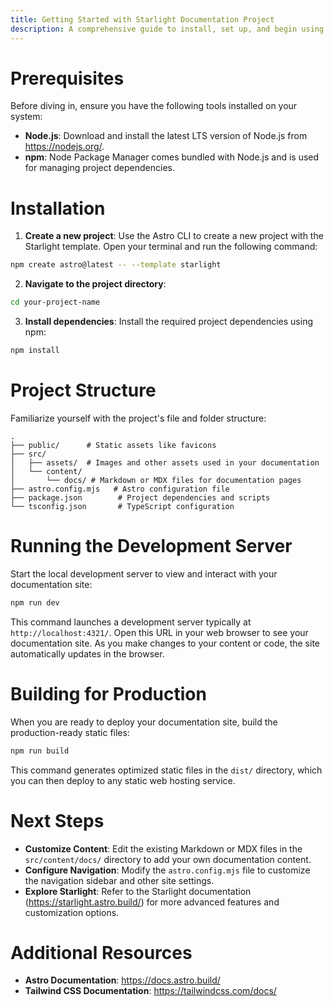 ```yaml
---
title: Getting Started with Starlight Documentation Project
description: A comprehensive guide to install, set up, and begin using the Starlight documentation project.
---
```


# Prerequisites
Before diving in, ensure you have the following tools installed on your system:

- **Node.js**: Download and install the latest LTS version of Node.js from https://nodejs.org/.
- **npm**: Node Package Manager comes bundled with Node.js and is used for managing project dependencies.

# Installation
1. **Create a new project**: Use the Astro CLI to create a new project with the Starlight template. Open your terminal and run the following command:

```bash
npm create astro@latest -- --template starlight
```

2. **Navigate to the project directory**:

```bash
cd your-project-name 
```

3. **Install dependencies**: Install the required project dependencies using npm:

```bash
npm install
```

# Project Structure
Familiarize yourself with the project's file and folder structure:

```
.
├── public/      # Static assets like favicons
├── src/
│   ├── assets/  # Images and other assets used in your documentation
│   └── content/
│       └── docs/ # Markdown or MDX files for documentation pages
├── astro.config.mjs   # Astro configuration file
├── package.json        # Project dependencies and scripts
└── tsconfig.json       # TypeScript configuration
```

# Running the Development Server 
Start the local development server to view and interact with your documentation site:

```bash
npm run dev
```

This command launches a development server typically at `http://localhost:4321/`. Open this URL in your web browser to see your documentation site. As you make changes to your content or code, the site automatically updates in the browser.

# Building for Production 
When you are ready to deploy your documentation site, build the production-ready static files:

```bash
npm run build
```

This command generates optimized static files in the `dist/` directory, which you can then deploy to any static web hosting service. 

# Next Steps
- **Customize Content**: Edit the existing Markdown or MDX files in the `src/content/docs/` directory to add your own documentation content.
- **Configure Navigation**: Modify the `astro.config.mjs` file to customize the navigation sidebar and other site settings.
- **Explore Starlight**: Refer to the Starlight documentation (https://starlight.astro.build/) for more advanced features and customization options. 

# Additional Resources
- **Astro Documentation**: https://docs.astro.build/
- **Tailwind CSS Documentation**: https://tailwindcss.com/docs/ 

